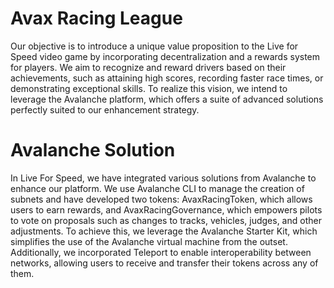 # Avax Racing League

Our objective is to introduce a unique value proposition to the Live for Speed video game by incorporating decentralization and a rewards system for players. We aim to recognize and reward drivers based on their achievements, such as attaining high scores, recording faster race times, or demonstrating exceptional skills. To realize this vision, we intend to leverage the Avalanche platform, which offers a suite of advanced solutions perfectly suited to our enhancement strategy.



# Avalanche Solution

In Live For Speed, we have integrated various solutions from Avalanche to enhance our platform. We use Avalanche CLI to manage the creation of subnets and have developed two tokens: AvaxRacingToken, which allows users to earn rewards, and AvaxRacingGovernance, which empowers pilots to vote on proposals such as changes to tracks, vehicles, judges, and other adjustments. To achieve this, we leverage the Avalanche Starter Kit, which simplifies the use of the Avalanche virtual machine from the outset. Additionally, we incorporated Teleport to enable interoperability between networks, allowing users to receive and transfer their tokens across any of them.
